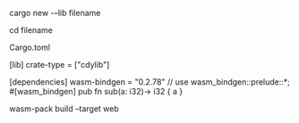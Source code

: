 cargo new -–lib filename

cd filename

Cargo.toml

[lib]
crate-type = ["cdylib"]

[dependencies]
wasm-bindgen = "0.2.78"
//
use wasm_bindgen::prelude::\*; #[wasm_bindgen]
pub fn sub(a: i32)-> i32 {
a
}

wasm-pack build –target web
